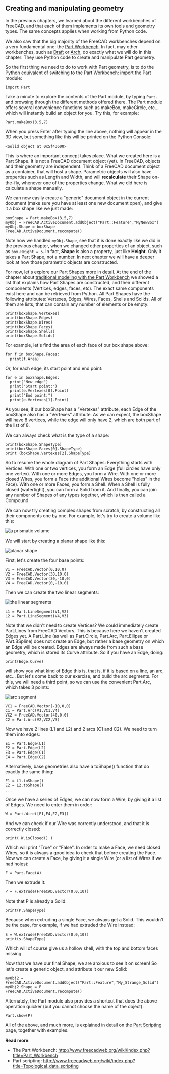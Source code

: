 ## Creating and manipulating geometry

In the previous chapters, we learned about the different workbenches of FreeCAD, and that each of them implements its own tools and geometry types. The same concepts applies when working from Python code.

We also saw that the big majority of the FreeCAD workbenches depend on a very fundamental one: the [Part Workbench](http://www.freecadweb.org/wiki/index.php?title=Part_Workbench). In fact, may other workbenches, such as [Draft](http://www.freecadweb.org/wiki/index.php?title=Draft_Module) or [Arch](http://www.freecadweb.org/wiki/index.php?title=Arch_Module), do exactly what we will do in this chapter: They use Python code to create and manipulate Part geometry.

So the first thing we need to do to work with Part geometry, is to do the Python equivalent of switching to the Part Workbench: import the Part module:

`import Part`

Take a minute to explore the contents of the Part module, by typing `Part.` and browsing through the different methods offered there. The Part module offers several convenience functions such as makeBox, makeCircle, etc... which will instantly build an object for you. Try this, for example:

`Part.makeBox(3,5,7)`

When you press Enter after typing the line above, nothing will appear in the 3D view, but something like this will be printed on the Python Console:

`<Solid object at 0x5f43600>`

This is where an important concept takes place. What we created here is a Part Shape. It is not a FreeCAD document object (yet). In FreeCAD, objects and their geometry are independent. Think of a FreeCAD document object as a container, that will host a shape. Parametric objects will also have properties such as Length and Width, and will **recalculate** their Shape on-the-fly, whenever one of the properties change. What we did here is calculate a shape manually.

We can now easily create a "generic" document object in the current document (make sure you have at least one new document open), and give it a box shape like we just made:

```
boxShape = Part.makeBox(3,5,7)
myObj = FreeCAD.ActiveDocument.addObject("Part::Feature","MyNewBox")
myObj.Shape = boxShape
FreeCAD.ActiveDocument.recompute()
```

Note how we handled `myObj.Shape`, see that it is done exactly like we did in the previous chapter, when we changed other properties of an object, such as `box.Height = 5`. In fact, **Shape** is also a property, just like **Height**. Only it takes a Part Shape, not a number. In next chapter we will have a deeper look at how those parametric objects are constructed.

For now, let's explore our Part Shapes more in detail. At the end of the chapter about [traditional modeling with the Part Workbench](../working_with_freecad/traditional_modeling_the_csg_way.md) we showed a list that explains how Part Shapes are constructed, and their different components (Vertices, edges, faces, etc). The exact same components exist here and can be retrieved from Python. All Part Shapes have the following attributes: Vertexes, Edges, Wires, Faces, Shells and Solids. All of them are lists, that can contain any number of elements or be empty:

```
print(boxShape.Vertexes)
print(boxShape.Edges)
print(boxShape.Wires)
print(boxShape.Faces)
print(boxShape.Shells)
print(boxShape.Solids)
```

For example, let's find the area of each face of our box shape above:

```
for f in boxShape.Faces:
  print(f.Area)
```

Or, for each edge, its start point and end point:

```
for e in boxShape.Edges:
  print("New edge")
  print("Start point:")
  print(e.Vertexes[0].Point)
  print("End point:")
  print(e.Vertexes[1].Point)
```

As you see, if our boxShape has a "Vertexes" attribute, each Edge of the boxShape also has a "Vertexes" attribute. As we can expect, the boxShape will have 8 vertices, while the edge will only have 2, which are both part of the list of 8.

We can always check what is the type of a shape:

```
print(boxShape.ShapeType)
print(boxShape.Faces[0].ShapeType)
print (boxShape.Vertexes[2].ShapeType)
```

So to resume the whole diagram of Part Shapes: Everything starts with Vertices. With one or two vertices, you form an Edge (full circles have only one vertex). With one or more Edges, you form a Wire. With one or more closed Wires, you form a Face (the additional Wires become "holes" in the Face). With one or more Faces, you form a Shell. When a Shell is fully closed (watertight), you can form a Solid from it. And finally, you can join any number of Shapes of any types together, which is then called a Compound.

We can now try creating complex shapes from scratch, by constructing all their components one by one. For example, let's try to create a volume like this:

![a prismatic volume](http://www.freecadweb.org/wiki/images/9/97/Exercise_python_03.jpg)

We will start by creating a planar shape like this:

![planar shape](http://www.freecadweb.org/wiki/images/7/77/Wire.png)

First, let's create the four base points:

```
V1 = FreeCAD.Vector(0,10,0)
V2 = FreeCAD.Vector(30,10,0)
V3 = FreeCAD.Vector(30,-10,0)
V4 = FreeCAD.Vector(0,-10,0)
```

Then we can create the two linear segments:

![the linear segments](http://www.freecadweb.org/wiki/images/5/5b/Line.png)

```
L1 = Part.LineSegment(V1,V2)
L2 = Part.LineSegment(V4,V3)
```

Note that we didn't need to create Vertices? We could immediately create Part.Lines from FreeCAD Vectors. This is because here we haven't created Edges yet. A Part.Line (as well as Part.Circle, Part.Arc, Part.Ellipse or PArt.BSpline) does not create an Edge, but rather a base geometry on which an Edge will be created. Edges are always made from such a base geometry, which is stored its Curve attribute. So if you have an Edge, doing:

`print(Edge.Curve)`

will show you what kind of Edge this is, that is, if it is based on a line, an arc, etc... But let's come back to our exercise, and build the arc segments. For this, we will need a third point, so we can use the convenient Part.Arc, which takes 3 points:

![arc segment](http://www.freecadweb.org/wiki/images/e/ec/Circel.png)

```
VC1 = FreeCAD.Vector(-10,0,0)
C1 = Part.Arc(V1,VC1,V4)
VC2 = FreeCAD.Vector(40,0,0)
C2 = Part.Arc(V2,VC2,V3)
```

Now we have 2 lines (L1 and L2) and 2 arcs (C1 and C2). We need to turn them into edges:

```
E1 = Part.Edge(L1)
E2 = Part.Edge(L2)
E3 = Part.Edge(C1)
E4 = Part.Edge(C2)
```

Alternatively, base geometries also have a toShape() function that do exactly the same thing:

```
E1 = L1.toShape()
E2 = L2.toShape()
...
```

Once we have a series of Edges, we can now form a Wire, by giving it a list of Edges. We need to enter them in order:

`W = Part.Wire([E1,E4,E2,E3])`

And we can check if our Wire was correctly understood, and that it is correctly closed:

`print( W.isClosed() )`

Which will print "True" or "False". In order to make a Face, we need closed Wires, so it is always a good idea to check that before creating the Face. Now we can create a Face, by giving it a single Wire (or a list of Wires if we had holes):

`F = Part.Face(W)`

Then we extrude it:

`P = F.extrude(FreeCAD.Vector(0,0,10))`

Note that P is already a Solid:

`print(P.ShapeType)`

Because when extruding a single Face, we always get a Solid. This wouldn't be the case, for example, if we had extruded the Wire instead:

```
S = W.extrude(FreeCAD.Vector(0,0,10))
print(s.ShapeType)
```

Which will of course give us a hollow shell, with the top and bottom faces missing.

Now that we have our final Shape, we are anxious to see it on screen! So let's create a generic object, and attribute it our new Solid:

```
myObj2 = FreeCAD.ActiveDocument.addObject("Part::Feature","My_Strange_Solid")
myObj2.Shape = P
FreeCAD.ActiveDocument.recompute()
```

Alternately, the Part module also provides a shortcut that does the above operation quicker (but you cannot choose the name of the object):

`Part.show(P)`

All of the above, and much more, is explained in detail on the [Part Scripting](http://www.freecadweb.org/wiki/index.php?title=Topological_data_scripting) page, together with examples.

**Read more**:

* The Part Workbench: http://www.freecadweb.org/wiki/index.php?title=Part_Workbench
* Part scripting: http://www.freecadweb.org/wiki/index.php?title=Topological_data_scripting
